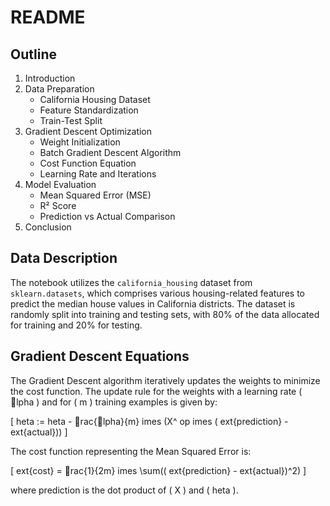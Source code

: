 
# README

## Outline

1. Introduction
2. Data Preparation
   - California Housing Dataset
   - Feature Standardization
   - Train-Test Split
3. Gradient Descent Optimization
   - Weight Initialization
   - Batch Gradient Descent Algorithm
   - Cost Function Equation
   - Learning Rate and Iterations
4. Model Evaluation
   - Mean Squared Error (MSE)
   - R² Score
   - Prediction vs Actual Comparison
5. Conclusion

## Data Description

The notebook utilizes the `california_housing` dataset from `sklearn.datasets`, which comprises various housing-related features to predict the median house values in California districts. The dataset is randomly split into training and testing sets, with 80% of the data allocated for training and 20% for testing.

## Gradient Descent Equations

The Gradient Descent algorithm iteratively updates the weights to minimize the cost function. The update rule for the weights with a learning rate \( lpha \) and for \( m \) training examples is given by:

\[
	heta := 	heta - rac{lpha}{m} 	imes (X^	op 	imes (	ext{prediction} - 	ext{actual}))
\]

The cost function representing the Mean Squared Error is:

\[
	ext{cost} = rac{1}{2m} 	imes \sum((	ext{prediction} - 	ext{actual})^2)
\]

where prediction is the dot product of \( X \) and \( 	heta \).
